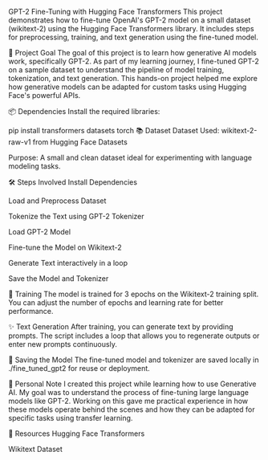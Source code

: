 GPT-2 Fine-Tuning with Hugging Face Transformers
This project demonstrates how to fine-tune OpenAI's GPT-2 model on a small dataset (wikitext-2) using the Hugging Face Transformers library. It includes steps for preprocessing, training, and text generation using the fine-tuned model.

🚀 Project Goal
The goal of this project is to learn how generative AI models work, specifically GPT-2. As part of my learning journey, I fine-tuned GPT-2 on a sample dataset to understand the pipeline of model training, tokenization, and text generation. This hands-on project helped me explore how generative models can be adapted for custom tasks using Hugging Face's powerful APIs.

📦 Dependencies
Install the required libraries:

pip install transformers datasets torch
📚 Dataset
Dataset Used: wikitext-2-raw-v1 from Hugging Face Datasets

Purpose: A small and clean dataset ideal for experimenting with language modeling tasks.

🛠️ Steps Involved
Install Dependencies

Load and Preprocess Dataset

Tokenize the Text using GPT-2 Tokenizer

Load GPT-2 Model

Fine-tune the Model on Wikitext-2

Generate Text interactively in a loop

Save the Model and Tokenizer

🧠 Training
The model is trained for 3 epochs on the Wikitext-2 training split. You can adjust the number of epochs and learning rate for better performance.

✨ Text Generation
After training, you can generate text by providing prompts. The script includes a loop that allows you to regenerate outputs or enter new prompts continuously.

📁 Saving the Model
The fine-tuned model and tokenizer are saved locally in ./fine_tuned_gpt2 for reuse or deployment.

📌 Personal Note
I created this project while learning how to use Generative AI. My goal was to understand the process of fine-tuning large language models like GPT-2. Working on this gave me practical experience in how these models operate behind the scenes and how they can be adapted for specific tasks using transfer learning.

🔗 Resources
Hugging Face Transformers

Wikitext Dataset

